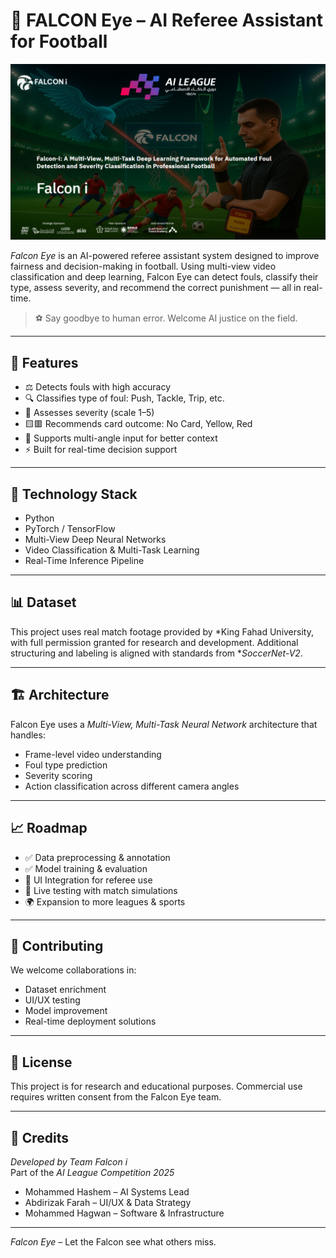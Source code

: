 # 🦅 FALCON Eye – AI Referee Assistant for Football

![Falcon Eye System](https://github.com/Mohammed-AlKuhali/FALCONi/blob/main/image.png)

*Falcon Eye* is an AI-powered referee assistant system designed to improve fairness and decision-making in football. Using multi-view video classification and deep learning, Falcon Eye can detect fouls, classify their type, assess severity, and recommend the correct punishment — all in real-time.

> ⚽ Say goodbye to human error. Welcome AI justice on the field.

---

## 🚀 Features

- ⚖️ Detects fouls with high accuracy  
- 🔍 Classifies type of foul: Push, Tackle, Trip, etc.  
- 🔴 Assesses severity (scale 1–5)  
- 🟨🟥 Recommends card outcome: No Card, Yellow, Red  
- 🎥 Supports multi-angle input for better context  
- ⚡ Built for real-time decision support  

---

## 🧠 Technology Stack

- Python  
- PyTorch / TensorFlow  
- Multi-View Deep Neural Networks  
- Video Classification & Multi-Task Learning  
- Real-Time Inference Pipeline  

---

## 📊 Dataset

This project uses real match footage provided by *King Fahad University, with full permission granted for research and development. Additional structuring and labeling is aligned with standards from **SoccerNet-V2*.

---

## 🏗️ Architecture

Falcon Eye uses a *Multi-View, Multi-Task Neural Network* architecture that handles:
- Frame-level video understanding
- Foul type prediction
- Severity scoring
- Action classification across different camera angles

---

## 📈 Roadmap

- ✅ Data preprocessing & annotation  
- ✅ Model training & evaluation  
- 🔄 UI Integration for referee use  
- 🧪 Live testing with match simulations  
- 🌍 Expansion to more leagues & sports  

---

## 📣 Contributing

We welcome collaborations in:
- Dataset enrichment  
- UI/UX testing  
- Model improvement  
- Real-time deployment solutions  

---

## 🧾 License

This project is for research and educational purposes. Commercial use requires written consent from the Falcon Eye team.

---

## 👥 Credits

*Developed by Team Falcon i*  
Part of the *AI League Competition 2025*

- Mohammed Hashem – AI Systems Lead  
- Abdirizak Farah – UI/UX & Data Strategy  
- Mohammed Hagwan – Software & Infrastructure  

---

*Falcon Eye* – Let the Falcon see what others miss.
